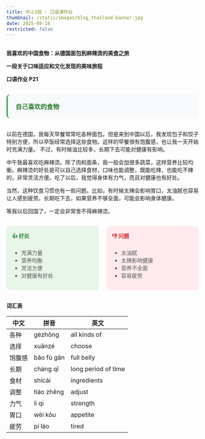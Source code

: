 ```yaml
---
title: 中上2班 - 口语课作业
thumbnail: /static/images/blog_thailand-banner.jpg
date: 2025-09-18
restricted: false
---
```

<div style="margin: 30px 0; ">
    <h4>
我喜欢的中国食物：从德国面包到麻辣烫的美食之旅

一段关于口味适应和文化发现的美味旅程

口语作业 P21
</h4>
</div>
<div style="background-color: #f8f9fa; padding: 20px; border-radius: 10px; border-left: 4px solid #4CAF50;">
  <h3 style="color: #2E7D32; margin-top: 0; margin-bottom: 0">自己喜欢的食物</h3>
</div>
<div style="margin-top: 30px;">
以前在德国，我每天早餐常常吃各种面包。但是来到中国以后，我发现包子和饺子特别方便，所以早饭经常选择这些食物。这样的早餐很有饱腹感，也让我一天开始时充满力量。
不过，有时候油比较多，长期下去可能对健康有影响。

中午我最喜欢吃麻辣烫。除了肉和面条，我一般会加很多蔬菜，这样营养比较均衡。麻辣烫的好处是可以自己选择食材，口味也能调整，既能吃辣，也能吃不辣的，非常灵活方便。吃了以后，我觉得身体有力气，而且对健康也有好处。

当然，这种饮食习惯也有一些问题。比如，有时候太辣会影响胃口，太油腻也容易让人感到疲劳。长期吃下去，如果营养不够全面，可能会影响身体健康。

等我以后回国了，一定会非常舍不得麻辣烫。
</div>
<div style="display: grid; grid-template-columns: 1fr 1fr; gap: 20px; margin: 30px 0;">
  <div style="background-color: #E8F5E9; padding: 15px; border-radius: 8px;">
    <h4 style="color: #388E3C; margin-top: 0;">👍 好处</h4>
    <ul style="color: #555;">
      <li>充满力量</li>
      <li>营养均衡</li>
      <li>灵活方便</li>
      <li>对健康有好处</li>
    </ul>
  </div><div style="background-color: #FFEBEE; padding: 15px; border-radius: 8px;">
    <h4 style="color: #D32F2F; margin-top: 0;">👎 问题</h4>
    <ul style="color: #555;">
      <li>太油腻</li>
      <li>太辣影响健康</li>
      <li>营养不全面</li>
      <li>容易疲劳</li>
    </ul>
  </div>
</div>
<!-- <div style="background-color: #E3F2FD; padding: 15px; border-radius: 8px; margin: 20px 0;">
  <h4 style="color: #1565C0; margin-top: 0;">词汇表</h4>
  <p>各种(gèzhǒng) = all kinds of | 选择(xuǎnzé) = choose | 饱腹感(bǎo fù gǎn) = full belly<br>
  长期(cháng qī) = long period of time | 食材(shícái) = ingredients | 调整(tiáo zhěng) = adjust<br>
  力气(lì qi) = strength | 胃口(wèi kǒu) = appetite | 疲劳(pí láo) = tired</p>
</div> -->

<div class="vocab-box">
  <h4>词汇表</h4>
  <table class="vocab-table">
    <thead>
      <tr>
        <th>中文</th>
        <th>拼音</th>
        <th>英文</th>
      </tr>
    </thead>
    <tbody>
      <tr><td>各种</td><td>gèzhǒng</td><td>all kinds of</td></tr>
      <tr><td>选择</td><td>xuǎnzé</td><td>choose</td></tr>
      <tr><td>饱腹感</td><td>bǎo fù gǎn</td><td>full belly</td></tr>
      <tr><td>长期</td><td>cháng qī</td><td>long period of time</td></tr>
      <tr><td>食材</td><td>shícái</td><td>ingredients</td></tr>
      <tr><td>调整</td><td>tiáo zhěng</td><td>adjust</td></tr>
      <tr><td>力气</td><td>lì qi</td><td>strength</td></tr>
      <tr><td>胃口</td><td>wèi kǒu</td><td>appetite</td></tr>
      <tr><td>疲劳</td><td>pí láo</td><td>tired</td></tr>
    </tbody>
  </table>
</div>